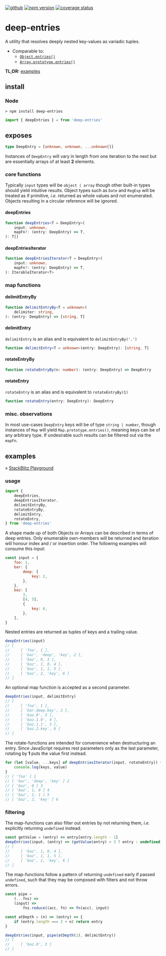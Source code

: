 [![github][img:github]][repo:github]
[![npm version][img:npm-version]][repo:package]
[![coverage status][img:coveralls]][ext:coveralls]

# deep-entries

A utility that resolves deeply nested key-values as variadic tuples.

-   Comparable to:
    -   [`Object.entries()`][ext:object.entries]
    -   [`Array.prototype.entries()`][ext:array.entries]

**TL;DR:** [examples](#examples)

## install

### Node

```none
> npm install deep-entries
```

```js
import { deepEntries } = from 'deep-entries'
```

## exposes

```typescript
type DeepEntry = [unknown, unknown, ...unknown[]]
```

Instances of `DeepEntry` will vary in length from one iteration
to the next but are essentially arrays of at least **2** elements.

### core functions

Typically `input` types will be `object | array` though other built-in
types should yield intuitive results. Object types such as `Date` and
`RegExp` will be treated as if primitive, _i.e._ returned as whole
values and not enumerated. Objects resulting in a circular reference
will be ignored.

#### deepEntries

```typescript
function deepEntries<T = DeepEntry>(
	input: unknown,
	mapFn?: (entry: DeepEntry) => T,
): T[]
```

#### deepEntriesIterator

```typescript
function deepEntriesIterator<T = DeepEntry>(
	input: unknown,
	mapFn?: (entry: DeepEntry) => T,
): IterableIterator<T>
```

### map functions

#### delimitEntryBy

```typescript
function delimitEntryBy<T = unknown>(
	delimiter: string,
): (entry: DeepEntry) => [string, T]
```

#### delimitEntry

`delimitEntry` is an alias and is equivalent to `delimitEntryBy('.')`

```typescript
function delimitEntry<T = unknown>(entry: DeepEntry): [string, T]
```

#### rotateEntryBy

```typescript
function rotateEntryBy(n: number): (entry: DeepEntry) => DeepEntry
```

#### rotateEntry

`rotateEntry` is an alias and is equivalent to `rotateEntryBy(1)`

```typescript
function rotateEntry(entry: DeepEntry): DeepEntry
```

### misc. observations

In most use-cases `DeepEntry` keys will be of type `string | number`,
though instances of `Map` will yield `Map.prototype.entries()`, meaning
keys can be of any arbitrary type. If undesirable such results can be
filtered out via the `mapFn`.

## examples

» [StackBlitz Playground][repo:examples]

### usage

```js
import {
	deepEntries,
	deepEntriesIterator,
	delimitEntryBy,
	rotateEntryBy,
	delimitEntry,
	rotateEntry,
} from 'deep-entries'
```

A shape made up of both Objects or Arrays can be described in terms of
deep entries. Only enumerable own-members will be returned and iteration
will honour index and / or insertion order. The following examples will
consume this input:

```js
const input = {
	foo: 1,
	bar: {
		deep: {
			key: 2,
		},
	},
	baz: [
		3,
		[4, 5],
		{
			key: 6,
		},
	],
}
```

Nested entries are returned as tuples of keys and a trailing value.

```js
deepEntries(input)
// [
//     [ 'foo', 1 ],
//     [ 'bar', 'deep', 'key', 2 ],
//     [ 'baz', 0, 3 ],
//     [ 'baz', 1, 0, 4 ],
//     [ 'baz', 1, 1, 5 ],
//     [ 'baz', 2, 'key', 6 ]
// ]
```

An optional map function is accepted as a second parameter.

```js
deepEntries(input, delimitEntry)
// [
//     [ 'foo', 1 ],
//     [ 'bar.deep.key', 2 ],
//     [ 'baz.0', 3 ],
//     [ 'baz.1.0', 4 ],
//     [ 'baz.1.1', 5 ],
//     [ 'baz.2.key', 6 ]
// ]
```

The rotate-functions are intended for convenience when destructuring
an entry. Since JavaScript requires rest parameters only as the last
parameter, rotating by **1** puts the value first instead.

```js
for (let [value, ...keys] of deepEntriesIterator(input, rotateEntry)) {
	console.log(keys, value)
}
// [ 'foo' ] 1
// [ 'bar', 'deep', 'key' ] 2
// [ 'baz', 0 ] 3
// [ 'baz', 1, 0 ] 4
// [ 'baz', 1, 1 ] 5
// [ 'baz', 2, 'key' ] 6
```

### filtering

The map-functions can also filter out entries by not returning them,
_i.e._ explicitly returning `undefined` instead.

```js
const getValue = (entry) => entry[entry.length - 1]
deepEntries(input, (entry) => (getValue(entry) > 3 ? entry : undefined))
// [
//     [ 'baz', 1, 0, 4 ],
//     [ 'baz', 1, 1, 5 ],
//     [ 'baz', 2, 'key', 6 ]
// ]
```

The map-functions follow a pattern of returning `undefined` early if passed
`undefined`, such that they may be composed with filters and not throw errors.

```js
const pipe =
	(...fns) =>
	(input) =>
		fns.reduce((acc, fn) => fn(acc), input)

const atDepth = (n) => (entry) => {
	if (entry.length === 2 + n) return entry
}

deepEntries(input, pipe(atDepth(1), delimitEntry))
// [
//     [ 'baz.0', 3 ]
// ]
```

[repo:github]: https://github.com/mylesj/deep-entries
[repo:package]: https://www.npmjs.com/package/deep-entries
[repo:examples]: https://stackblitz.com/~/edit/stackblitz-starters-kuw4qq?file=index.mjs&view=editor
[ext:object.entries]: https://developer.mozilla.org/en-US/docs/Web/JavaScript/Reference/Global_Objects/Object/entries
[ext:array.entries]: https://developer.mozilla.org/en-US/docs/Web/JavaScript/Reference/Global_Objects/Array/entries
[ext:coveralls]: https://coveralls.io/github/mylesj/deep-entries?branch=master
[img:github]: https://img.shields.io/badge/%20-Source-555555?logo=github&style=for-the-badge
[img:npm-version]: https://img.shields.io/npm/v/deep-entries?&label=%20&logo=npm&style=for-the-badge
[img:coveralls]: https://img.shields.io/coverallsCoverage/github/mylesj/deep-entries?branch=master&style=for-the-badge&logo=coveralls
